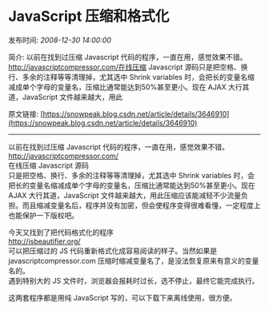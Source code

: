 # JavaScript 压缩和格式化

发布时间: *2008-12-30 14:00:00*

简介: 以前在找到过压缩 Javascript 代码的程序，一直在用，感觉效果不错。http://javascriptcompressor.com/在线压缩 Javascript 源码只是把空格、换行、多余的注释等等清理掉，尤其选中 Shrink variables 时，会把长的变量名缩减成单个字母的变量名，压缩比通常能达到50%甚至更小。现在 AJAX 大行其道，JavaScript 文件越来越大，用此

原文链接: [https://snowpeak.blog.csdn.net/article/details/3646910](https://snowpeak.blog.csdn.net/article/details/3646910)

---------

以前在找到过压缩 Javascript 代码的程序，一直在用，感觉效果不错。  
<http://javascriptcompressor.com/>  
在线压缩 Javascript 源码  
只是把空格、换行、多余的注释等等清理掉，尤其选中 Shrink variables 时，会把长的变量名缩减成单个字母的变量名，压缩比通常能达到50%甚至更小。现在 AJAX 大行其道，JavaScript 文件越来越大，用此压缩应该能减轻不少流量负担。而且缩减变量名后，程序并没有加密，但会使程序变得很难看懂，一定程度上也能保护一下版权吧。

今天又找到了把代码格式化的程序  
<http://jsbeautifier.org/>[](<http://elfz.laacz.lv/beautify/>)  
可以把压缩过的 JS 代码重新格式化成容易阅读的样子。当然如果是 javascriptcompressor.com 压缩时缩减变量名了，是没法恢复原来有意义的变量名的。  
遇到特别大的 JS 文件时，浏览器会报耗时过长，选不停止，最终它能完成执行。

这两套程序都是用纯 JavaScript 写的，可以下载下来离线使用，很方便。